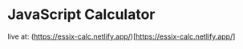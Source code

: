 # JavaScript Calculator

live at: (https://essix-calc.netlify.app/)[https://essix-calc.netlify.app/]
